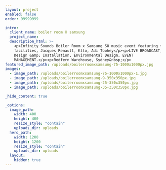```yaml
---
layout: project
enabled: false
order: 99999999

intro:
  client_name: boiler room X samsung
  project_name:
  description_html: >-
    <p>Infinity Sounds Boiler Room x Samsung S8 music event featuring flight
    facilities, Jacques Renault, Kllo, Adi Toohey</p><p>LIVE BROADCAST, Lighting
    Design &amp; Installation, Environmental Design, EVENT
    MANAGEMENT.</p><p>Redfern Warehouse, Sydney&nbsp;</p>
featured_image_path: /uploads/boilerroomxsamsung-75-1000x1000px.jpg
images:
  - image_path: /uploads/boilerroomxsamsung-75-1000x1000px-1.jpg
  - image_path: /uploads/boilerroomxsamsung-9-350x350px.jpg
  - image_path: /uploads/boilerroomxsamsung-25-350x350px.jpg
  - image_path: /uploads/boilerroomxsamsung-35-350x350px.jpg

_hide_content: true

_options:
  image_path:
    width: 400
    height: 400
    resize_style: "contain"
    uploads_dir: uploads
  hero_path:
    width: 1200
    height: 1200
    resize_style: "contain"
    uploads_dir: uploads
  layout:
    hidden: true
---
```

